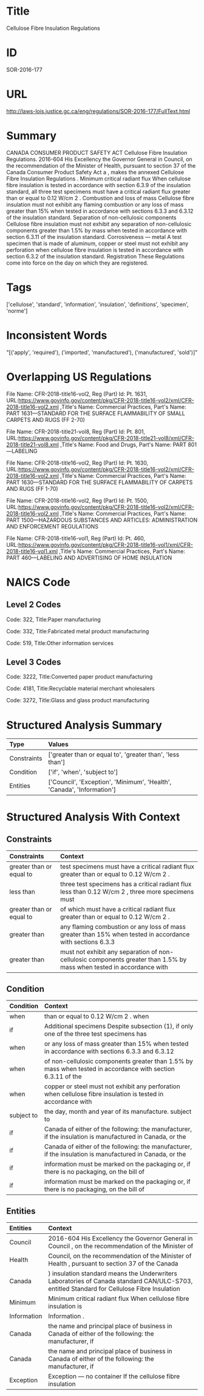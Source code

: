 # Title
Cellulose Fibre Insulation Regulations


# ID
SOR-2016-177

# URL
http://laws-lois.justice.gc.ca/eng/regulations/SOR-2016-177/FullText.html


# Summary
CANADA CONSUMER PRODUCT SAFETY ACT Cellulose Fibre Insulation Regulations.
2016-604 His Excellency the Governor General in Council, on the recommendation of the Minister of Health, pursuant to section 37 of the  Canada Consumer Product Safety Act a , makes the annexed  Cellulose Fibre Insulation Regulations .
Minimum critical radiant flux When cellulose fibre insulation is tested in accordance with section 6.3.9 of the insulation standard, all three test specimens must have a critical radiant flux greater than or equal to 0.12 W/cm 2 .
Combustion and loss of mass Cellulose fibre insulation must not exhibit any flaming combustion or any loss of mass greater than 15% when tested in accordance with sections 6.3.3 and 6.3.12 of the insulation standard.
Separation of non-cellulosic components Cellulose fibre insulation must not exhibit any separation of non-cellulosic components greater than 1.5% by mass when tested in accordance with section 6.3.11 of the insulation standard.
Corrosiveness — metal A test specimen that is made of aluminum, copper or steel must not exhibit any perforation when cellulose fibre insulation is tested in accordance with section 6.3.2 of the insulation standard.
Registration These Regulations come into force on the day on which they are registered.


# Tags
['cellulose', 'standard', 'information', 'insulation', 'definitions', 'specimen', 'norme']


# Inconsistent Words
"[('apply', 'required'), ('imported', 'manufactured'), ('manufactured', 'sold')]"


# Overlapping US Regulations
File Name: CFR-2018-title16-vol2, Reg (Part) Id: Pt. 1631, URL:https://www.govinfo.gov/content/pkg/CFR-2018-title16-vol2/xml/CFR-2018-title16-vol2.xml
,Title's Name: Commercial Practices, Part's Name: PART 1631—STANDARD FOR THE SURFACE FLAMMABILITY OF SMALL CARPETS AND RUGS (FF 2-70)

File Name: CFR-2018-title21-vol8, Reg (Part) Id: Pt. 801, URL:https://www.govinfo.gov/content/pkg/CFR-2018-title21-vol8/xml/CFR-2018-title21-vol8.xml
,Title's Name: Food and Drugs, Part's Name: PART 801—LABELING

File Name: CFR-2018-title16-vol2, Reg (Part) Id: Pt. 1630, URL:https://www.govinfo.gov/content/pkg/CFR-2018-title16-vol2/xml/CFR-2018-title16-vol2.xml
,Title's Name: Commercial Practices, Part's Name: PART 1630—STANDARD FOR THE SURFACE FLAMMABILITY OF CARPETS AND RUGS (FF 1-70)

File Name: CFR-2018-title16-vol2, Reg (Part) Id: Pt. 1500, URL:https://www.govinfo.gov/content/pkg/CFR-2018-title16-vol2/xml/CFR-2018-title16-vol2.xml
,Title's Name: Commercial Practices, Part's Name: PART 1500—HAZARDOUS SUBSTANCES AND ARTICLES: ADMINISTRATION AND ENFORCEMENT REGULATIONS

File Name: CFR-2018-title16-vol1, Reg (Part) Id: Pt. 460, URL:https://www.govinfo.gov/content/pkg/CFR-2018-title16-vol1/xml/CFR-2018-title16-vol1.xml
,Title's Name: Commercial Practices, Part's Name: PART 460—LABELING AND ADVERTISING OF HOME INSULATION




# NAICS Code
## Level 2 Codes
Code: 322, Title:Paper manufacturing

Code: 332, Title:Fabricated metal product manufacturing

Code: 519, Title:Other information services




## Level 3 Codes
Code: 3222, Title:Converted paper product manufacturing

Code: 4181, Title:Recyclable material merchant wholesalers

Code: 3272, Title:Glass and glass product manufacturing







# Structured Analysis Summary
| Type        | Values                                                                 |
|:------------|:-----------------------------------------------------------------------|
| Constraints | ['greater than or equal to', 'greater than', 'less than']              |
| Condition   | ['if', 'when', 'subject to']                                           |
| Entities    | ['Council', 'Exception', 'Minimum', 'Health', 'Canada', 'Information'] |


# Structured Analysis With Context
 


## Constraints
| Constraints              | Context                                                                                                               |
|:-------------------------|:----------------------------------------------------------------------------------------------------------------------|
| greater than or equal to | test specimens must have a critical radiant flux greater than or equal to  0.12 W/cm 2 .                              |
| less than                | three test specimens has a critical radiant flux less than 0.12 W/cm 2 , three more specimens must                    |
| greater than or equal to | of which must have a critical radiant flux greater than or equal to  0.12 W/cm 2 .                                    |
| greater than             | any flaming combustion or any loss of mass greater than 15% when tested in accordance with sections 6.3.3             |
| greater than             | must not exhibit any separation of non-cellulosic components greater than 1.5% by mass when tested in accordance with |


## Condition
| Condition   | Context                                                                                                       |
|:------------|:--------------------------------------------------------------------------------------------------------------|
| when        | than or equal to 0.12 W/cm 2 . when                                                                           |
| if          | Additional specimens Despite subsection (1),  if only one of the three test specimens has                     |
| when        | or any loss of mass greater than 15% when tested in accordance with sections 6.3.3 and 6.3.12                 |
| when        | of non-cellulosic components greater than 1.5% by mass when tested in accordance with section 6.3.11 of the   |
| when        | copper or steel must not exhibit any perforation when cellulose fibre insulation is tested in accordance with |
| subject to  | the day, month and year of its manufacture. subject to                                                        |
| if          | Canada of either of the following: the manufacturer, if the insulation is manufactured in Canada, or the      |
| if          | Canada of either of the following: the manufacturer, if the insulation is manufactured in Canada, or the      |
| if          | information must be marked on the packaging or, if there is no packaging, on the bill of                      |
| if          | information must be marked on the packaging or, if there is no packaging, on the bill of                      |


## Entities
| Entities    | Context                                                                                                                                     |
|:------------|:--------------------------------------------------------------------------------------------------------------------------------------------|
| Council     | 2016-604 His Excellency the Governor General in  Council , on the recommendation of the Minister of                                         |
| Health      | Council, on the recommendation of the Minister of Health , pursuant to section 37 of the Canada                                             |
| Canada      | ) insulation standard means the Underwriters Laboratories of Canada standard CAN/ULC-S703, entitled Standard for Cellulose Fibre Insulation |
| Minimum     | Minimum critical radiant flux When cellulose fibre insulation is                                                                            |
| Information | Information .                                                                                                                               |
| Canada      | the name and principal place of business in Canada of either of the following: the manufacturer, if                                         |
| Canada      | the name and principal place of business in Canada of either of the following: the manufacturer, if                                         |
| Exception   | Exception — no container If the cellulose fibre insulation                                                                                  |


